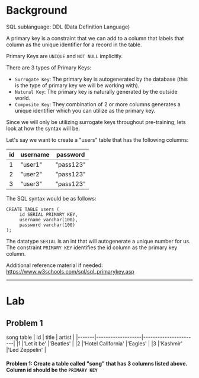 # Background
SQL sublanguage: DDL (Data Definition Language)

A primary key is a constraint that we can add to a column that labels that column as the unique identifier for a record in the table.

Primary Keys are `UNIQUE` and `NOT NULL` implicitly.

There are 3 types of Primary Keys:
- `Surrogate Key`: The primary key is autogenerated by the database (this is the type of primary key we will be working with).
- `Natural Key`: The primary key is naturally generated by the outside world.
- `Composite Key`: They combination of 2 or more columns generates a unique identifier which you can utilize as the primary key.

Since we will only be utilizing surrogate keys throughout pre-training, lets look at how the syntax will be.

Let's say we want to create a "users" table that has the following columns:

|   id  |      username        |        password         |
|-------|----------------------|-------------------------|
|1      |"user1"               |"pass123"                |
|2      |"user2"               |"pass123"                |
|3      |"user3"               |"pass123"                |

The SQL syntax would be as follows:
```roomsql
CREATE TABLE users (
     id SERIAL PRIMARY KEY,
     username varchar(100),
     password varchar(100)
);
```

The datatype `SERIAL` is an int that will autogenerate a unique number for us.
The constraint `PRIMARY KEY` identifies the id column as the primary key column.

Additional reference material if needed: https://www.w3schools.com/sql/sql_primarykey.asp

- - - 

# Lab

## Problem 1
song table
|   id  |      title        |        artist         |
|-------|-------------------|-----------------------|
|1      |'Let it be'        |'Beatles'              |
|2      |'Hotel California' |'Eagles'               |
|3      |'Kashmir'          |'Led Zeppelin'         |

#### Problem 1: Create a table called "song" that has 3 columns listed above. Column id should be the `PRIMARY KEY`
